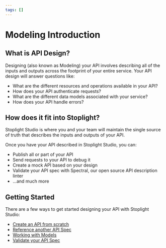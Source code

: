 ```yaml
---
tags: []
---
```


# Modeling Introduction 


## What is API Design? 

Designing (also known as Modeling) your API involves describing all of the inputs and outputs across the footprint of your entire service. Your API design will answer questions like: 

- What are the different resources and operations available in your API?
- How does your API authenticate requests? 
- What are the different data models associated with your service? 
- How does your API handle errors? 

## How does it fit into Stoplight? 

Stoplight Studio is where you and your team will maintain the single source of truth that describes the inputs and outputs of your API. 

Once you have your API described in Stoplight Studio, you can: 

- Publish all or part of your API 
- Send requests to your API to debug it 
- Create a mock API based on your design
- Validate your API spec with Spectral, our open source API description linter 
- ...and much more 

## Getting Started 

There are a few ways to get started designing your API with Stoplight Studio:

- [Create an API from scratch](../Basics/02-working-with-files.md)
- [Reference another API Spec](using-references.md)
- [Working with Models](http-endpoints.md)
- [Validate your API Spec](validation-style-guide.md)
